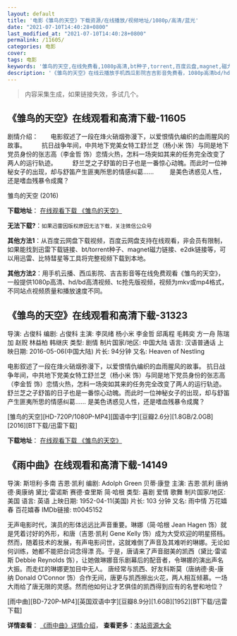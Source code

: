 ```yaml
---
layout: default
title: '电影《雏鸟的天空》下载资源/在线播放/视频地址/1080p/高清/蓝光'
date: "2021-07-10T14:40:28+0800"
last_modified_at: "2021-07-10T14:40:28+0800"
permalink: /11605/
categories: 电影
cover:
tags: 电影
keywords: '雏鸟的天空,在线免费看,1080p高清,bt种子,torrent,百度云盘,magnet,磁力链,迅雷下载资源'
description: '《雏鸟的天空》在线云播放手机西瓜影院吉吉影音免费看，1080p高清bd/hd未删减完整版和tc抢先枪版，mkv/mp4格式，附带bt/torrent种子、magnet/磁力链、百度云盘、网盘资源迅雷下载链接'
---
```


>内容采集生成，如果链接失效，多试几个。


## 《雏鸟的天空》在线观看和高清下载-11605

剧情介绍：　　电影叙述了一段在烽火硝烟弥漫下，以爱恨情仇编织的血雨腥风的故事。  　　抗日战争年间，中共地下党美女特工舒兰芝（杨小米 饰）与同是地下党员身份的张志高（李金哲 饰）恋情火热，怎料一场突如其来的任务完全改变了两人的运行轨迹。  　　舒兰芝之子舒笛的日子也是一番惊心动魄。而此时一位神秘女子的出现，却与舒笛产生匪夷所思的情感纠葛……  　　是美色诱惑见人性，还是嗜血残暴令成魔？


雏鸟的天空 (2016)

**下载地址**： [在线观看下载 《雏鸟的天空》](https://www.btbtdy.me/btdy/dy7590.html) 


**无法下载?**：`如果迅雷因版权原因无法下载，关注微信公众号 `

**其他方法1**：从百度云网盘下载视频，百度云网盘支持在线观看，非会员有限制，如果能找到迅雷下载链接、bt/torrent种子、magnet磁力链接、e2dk链接等，可以用迅雷、比特彗星等工具将完整视频下载到本地。

**其他方法2**：用手机云播、西瓜影院、吉吉影音等在线免费观看《雏鸟的天空》，一般提供1080p高清、hd/bd高清视频、tc抢先版视频，视频为mkv或mp4格式，不同站点视频质量和播放速度不同。


## 《雏鸟的天空》在线观看和高清下载-31323

导演: 占俊科 编剧: 占俊科 主演: 李凤绪 杨小米 李金哲 邱禹程 毛韩奕 方一舟 陈瑞加 赵贶 林益柏 韩继庆 类型: 剧情 制片国家/地区: 中国大陆 语言: 汉语普通话 上映日期: 2016-05-06(中国大陆) 片长: 94分钟 又名: Heaven of Nestling

电影叙述了一段在烽火硝烟弥漫下，以爱恨情仇编织的血雨腥风的故事。 抗日战争年间，中共地下党美女特工舒兰芝（杨小米 饰）与同是地下党员身份的张志高（李金哲 饰）恋情火热，怎料一场突如其来的任务完全改变了两人的运行轨迹。 舒兰芝之子舒笛的日子也是一番惊心动魄。而此时一位神秘女子的出现，却与舒笛产生匪夷所思的情感纠葛…… 是美色诱惑见人性，还是嗜血残暴令成魔？


[雏鸟的天空][HD-720P/1080P-MP4][国语中字][豆瓣2.6分][1.8GB/2.0GB][2016][BT下载/迅雷下载]

**下载地址**： [在线观看下载 《雏鸟的天空》](https://www.btdx8.com/torrent/heaven_of_nestling_2016.html) 


## 《雨中曲》在线观看和高清下载-14149

导演: 斯坦利·多南 吉恩·凯利 编剧: Adolph Green 贝蒂·康登 主演: 吉恩·凯利 唐纳德·奥康纳 黛比·雷诺斯 赛德·查里斯 简·哈根 类型: 喜剧 爱情 歌舞 制片国家/地区: 美国 语言: 英语 上映日期: 1952-04-11(美国) 片长: 103 分钟 又名: 雨中情 万花嬉春 百花嬉春 IMDb链接: tt0045152

无声电影时代，演员的形体远远比声音重要。琳娜（简·哈根 Jean Hagen 饰）就是凭着讨好的外形，和唐（吉恩·凯利 Gene Kelly 饰）成为大受欢迎的明星搭档。然而，随着技术的发展，有声电影问世，这就难倒了声音及其难听的琳娜。无论如何训练，她都不能把台词念得漂 亮。于是，唐请来了声音甜美的凯西（黛比·雷诺斯 Debbie Reynolds 饰），让她做琳娜音乐剧幕后的配音者，令琳娜的演出声名大振。而走红的琳娜更加目中无人。 唐经常与凯西、好友科斯莫（唐纳德·奥-康纳 Donald O’Connor 饰）合作无间，唐更与凯西擦出火花，两人相互倾慕。一场大雨给了唐无限的灵感。然而他如何让才艺俱佳的凯西得到应有的名誉和地位？


[雨中曲][BD-720P-MP4][英国双语中字][豆瓣8.9分][1.6GB][1952][BT下载/迅雷下载]

**详情查看**： [《雨中曲》详情介绍](/movie/14149/)， **查看更多**：[本站资源大全](/movie/t/all/)

